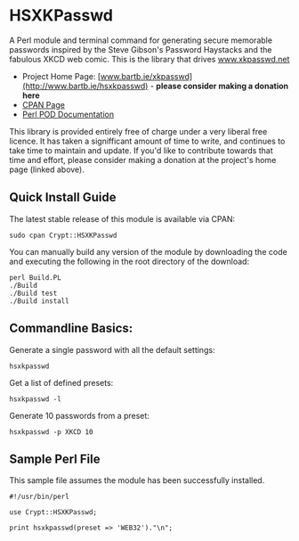 HSXKPasswd
==========

A Perl module and terminal command for generating secure memorable passwords inspired by the Steve Gibson's Password Haystacks and the fabulous XKCD web comic. This is the library that drives www.xkpasswd.net

* Project Home Page: [www.bartb.ie/xkpasswd](http://www.bartb.ie/hsxkpasswd) - **please consider making a donation here**
* [CPAN Page](http://search.cpan.org/perldoc?Crypt%3A%3AHSXKPasswd)
* [Perl POD Documentation](http://bbusschots.github.io/hsxkpasswd/pod.html)

This library is provided entirely free of charge under a very liberal free
licence. It has taken a signifficant amount of time to write, and continues to
take time to maintain and update. If you'd like to contribute towards that time
and effort, please consider making a donation at the project's home page (linked above).

Quick Install Guide
-------------------

The latest stable release of this module is available via CPAN:

    sudo cpan Crypt::HSXKPasswd

You can manually build any version of the module by downloading the code and executing the following in the root directory of the download:

    perl Build.PL
    ./Build
    ./Build test
    ./Build install
    
Commandline Basics:
-------------------

Generate a single password with all the default settings:

    hsxkpasswd

Get a list of defined presets:

    hsxkpasswd -l
    
Generate 10 passwords from a preset:

    hsxkpasswd -p XKCD 10
    
Sample Perl File
----------------

This sample file assumes the module has been successfully installed.

    #!/usr/bin/perl
    
    use Crypt::HSXKPasswd;
    
    print hsxkpasswd(preset => 'WEB32')."\n";
